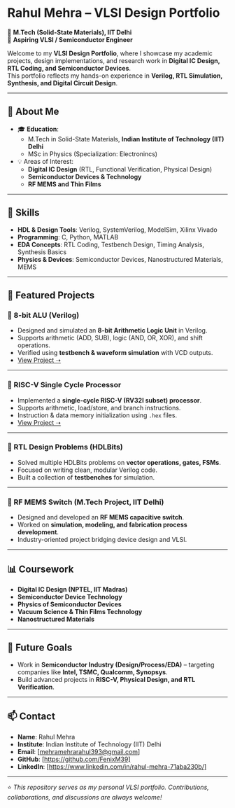 # Rahul Mehra – VLSI Design Portfolio

📍 **M.Tech (Solid-State Materials), IIT Delhi**  
🎯 **Aspiring VLSI / Semiconductor Engineer**  

Welcome to my **VLSI Design Portfolio**, where I showcase my academic projects, design implementations, and research work in **Digital IC Design, RTL Coding, and Semiconductor Devices**.  
This portfolio reflects my hands-on experience in **Verilog, RTL Simulation, Synthesis, and Digital Circuit Design**.

---

## 🏫 About Me

- 🎓 **Education**:  
  - M.Tech in Solid-State Materials, **Indian Institute of Technology (IIT) Delhi**  
  - MSc in Physics (Specialization: Electronincs)  
- 💡 Areas of Interest:  
  - **Digital IC Design** (RTL, Functional Verification, Physical Design)  
  - **Semiconductor Devices & Technology**  
  - **RF MEMS and Thin Films**  

---

## 🔑 Skills

- **HDL & Design Tools**: Verilog, SystemVerilog, ModelSim, Xilinx Vivado  
- **Programming**: C, Python, MATLAB  
- **EDA Concepts**: RTL Coding, Testbench Design, Timing Analysis, Synthesis Basics  
- **Physics & Devices**: Semiconductor Devices, Nanostructured Materials, MEMS  

---

## 📂 Featured Projects

### 🔹 8-bit ALU (Verilog)
- Designed and simulated an **8-bit Arithmetic Logic Unit** in Verilog.  
- Supports arithmetic (ADD, SUB), logic (AND, OR, XOR), and shift operations.  
- Verified using **testbench & waveform simulation** with VCD outputs.  
- [View Project ➝](./alu-8bit)

---

### 🔹 RISC-V Single Cycle Processor
- Implemented a **single-cycle RISC-V (RV32I subset) processor**.  
- Supports arithmetic, load/store, and branch instructions.  
- Instruction & data memory initialization using `.hex` files.  
- [View Project ➝](./riscv-single-cycle)

---

### 🔹 RTL Design Problems (HDLBits)
- Solved multiple HDLBits problems on **vector operations, gates, FSMs**.  
- Focused on writing clean, modular Verilog code.  
- Built a collection of **testbenches** for simulation.  

---

### 🔹 RF MEMS Switch (M.Tech Project, IIT Delhi)
- Designed and developed an **RF MEMS capacitive switch**.  
- Worked on **simulation, modeling, and fabrication process development**.  
- Industry-oriented project bridging device design and VLSI.  

---

## 📊 Coursework

- **Digital IC Design (NPTEL, IIT Madras)**  
- **Semiconductor Device Technology**  
- **Physics of Semiconductor Devices**  
- **Vacuum Science & Thin Films Technology**  
- **Nanostructured Materials**  

---

## 🚀 Future Goals

- Work in **Semiconductor Industry (Design/Process/EDA)** – targeting companies like **Intel, TSMC, Qualcomm, Synopsys**.  
- Build advanced projects in **RISC-V, Physical Design, and RTL Verification**.  

---

## 📫 Contact

- **Name**: Rahul Mehra  
- **Institute**: Indian Institute of Technology (IIT) Delhi  
- **Email**: [mehramehrarahul393@gmail.com]
- **GitHub**: [https://github.com/FenixM39]
- **LinkedIn**: [https://www.linkedin.com/in/rahul-mehra-71aba230b/]
---

⭐ *This repository serves as my personal VLSI portfolio. Contributions, collaborations, and discussions are always welcome!*  
